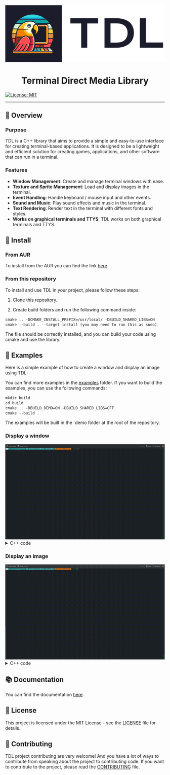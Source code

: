 <div align="center">
  <img src="doc/img/tdl_Banner.png" alt="TDL Logo" width=600px>
</div>

<div align="center">
  <h1>Terminal Direct Media Library</h1>
</div>

[![License: MIT](https://img.shields.io/badge/License-MIT-yellow.svg)](LICENSE)

---

## 📒 Overview

### Purpose
TDL is a C++ library that aims to provide a simple and easy-to-use interface for creating terminal-based applications. It is designed to be a lightweight and efficient solution for creating games, applications, and other software that can run in a terminal.

### Features

- **Window Management**: Create and manage terminal windows with ease.
- **Texture and Sprite Management**: Load and display images in the terminal.
- **Event Handling**: Handle keyboard / mouse input and other events.
- **Sound and Music**: Play sound effects and music in the terminal.
- **Text Rendering**: Render text in the terminal with different fonts and styles.
- **Works on graphical terminals and TTYS**: TDL works on both graphical terminals and TTYS.

## 🚀 Install

### From AUR

To install from the AUR you can find the link [here](https://aur.archLinux.org/packages/tdl_terminal_directmedia_library).

### From this repository

To install and use TDL in your project, please follow these steps:

1. Clone this repository.

2. Create build folders and run the following command inside:
```
cmake .. -DCMAKE_INSTALL_PREFIX=/usr/local/ -DBUILD_SHARED_LIBS=ON
cmake --build . --target install (you may need to run this as sudo)
```
The file should be correctly installed, and you can build your code using cmake and use the library.

## 🤖 Examples

Here is a simple example of how to create a window and display an image using TDL:

You can find more examples in the [examples](examples) folder. If you want to build the examples, you can use the following commands:

```
mkdir build
cd build
cmake .. -DBUILD_DEMO=ON -DBUILD_SHARED_LIBS=OFF
cmake --build .
```
The examples will be built in the `demo folder at the root of the repository.

### Display a window

<div align="left">
  <img src="doc/img/window.gif" alt="Simple Black Window" width="600">
</div>

<details>
  <summary>C++ code</summary>

  ```cpp
  int main() {
      tdl::Window *win = tdl::Window::createWindow("WindowName");
      while (true) {
          win->clearPixel();
          win->update();
          win->draw();
      }
      return 0;
  }
  ```
</details>

### Display an image

<div align="left">
  <img src="doc/img/bird.gif" alt="Image Display" width="600">
</div>

<details>
  <summary>C++ code</summary>

  ```cpp
  int main() {
      tdl::Window *win = tdl::Window::createWindow("WindowName");
      tdl::Texture *texture = new tdl::Texture("path/to/image.png");
      tdl::Sprite *sprite = new tdl::Sprite(texture);
      while (true) {
          win->clearPixel();
          win->drawSprite(sprite);
          win->update();
          win->draw();
      }
      return 0;
  }
  ```
</details>

## 📚 Documentation

You can find the documentation [here](doc/README.md).

## 📜 License

This project is licensed under the MIT License - see the [LICENSE](LICENSE) file for details.

## 🌟 Contributing

TDL project contributing are very welcome! And you have a lot of ways to contribute from speaking about the project to contributing code. If you want to contribute to the project, please read the [CONTRIBUTING](CONTRIBUTING.md) file.